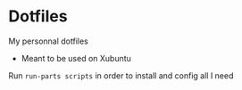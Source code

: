 # Dotfiles

My personnal dotfiles

- Meant to be used on Xubuntu

Run `run-parts scripts` in order to install and config all I need
